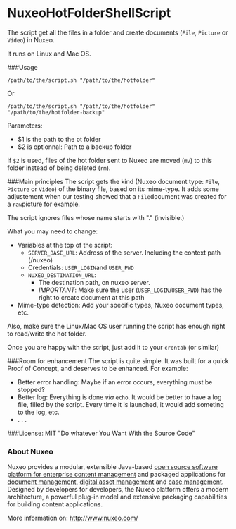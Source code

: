 NuxeoHotFolderShellScript
=========================

The script get all the files in a folder and create documents (`File`, `Picture` or `Video`) in Nuxeo.

It runs on Linux and Mac OS.

###Usage
```
/path/to/the/script.sh "/path/to/the/hotfolder"
```
Or
```
/path/to/the/script.sh "/path/to/the/hotfolder" "/path/to/the/hotfolder-backup"
```
Parameters:

* $1 is the path to the ot folder
* $2 is optionnal: Path to a backup folder

If `$2` is used, files of the hot folder sent to Nuxeo are moved (`mv`) to this folder instead of being deleted (`rm`).


###Main principles
The script gets the kind (Nuxeo document type:  `File`, `Picture` or `Video`) of the binary file, based on its mime-type. It adds some adjustement when our testing showed that a `File`document was created for a `raw`picture for example.

The script ignores files whose name starts with "." (invisible.)

What you may need to change:

* Variables at the top  of the script:
  * `SERVER_BASE_URL`: Address of the server. Including the context path (/nuxeo)
  * Credentials: `USER_LOGIN`and `USER_PWD`
  * `NUXEO_DESTINATION_URL`:
    * The destination path, on nuxeo server.
    * *IMPORTANT*: Make sure the user (`USER_LOGIN`/`USER_PWD`) has the right to create document at this path
* Mime-type detection: Add your specific types, Nuxeo document types, etc.

Also, make sure the Linux/Mac OS user running the script has enough right to read/write the hot folder.

Once you are happy with the script, just add it to your `crontab` (or similar)

###Room for enhancement
The script is quite simple. It was built for a quick Proof of Concept, and deserves to be enhanced. For example:

* Better error handling: Maybe if an error occurs, everything must be stopped?
* Better log: Everything is done _via_ `echo`. It would be better to have a log file, filled by the script. Every time it is launched, it would add someting to the log, etc.
* . . .



###License: MIT
"Do whatever You Want With the Source Code"


### About Nuxeo

Nuxeo provides a modular, extensible Java-based [open source software platform for enterprise content management](http://www.nuxeo.com/en/products/ep) and packaged applications for [document management](http://www.nuxeo.com/en/products/document-management), [digital asset management](http://www.nuxeo.com/en/products/dam) and [case management](http://www.nuxeo.com/en/products/case-management). Designed by developers for developers, the Nuxeo platform offers a modern architecture, a powerful plug-in model and extensive packaging capabilities for building content applications.

More information on: <http://www.nuxeo.com/>

